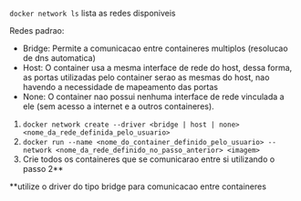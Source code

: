 `docker network ls` lista as redes disponiveis  

Redes padrao:  
- Bridge: Permite a comunicacao entre containeres multiplos (resolucao de dns automatica)
- Host: O container usa a mesma interface de rede do host, dessa forma, as portas utilizadas pelo container serao as mesmas do host, nao havendo a necessidade de mapeamento das portas
- None: O container nao possui nenhuma interface de rede vinculada a ele (sem acesso a internet e a outros containeres).

1. `docker network create --driver <bridge | host | none> <nome_da_rede_definida_pelo_usuario>`
2. `docker run --name <nome_do_container_definido_pelo_usuario> --network <nome_da_rede_definido_no_passo_anterior> <imagem>`
3. Crie todos os containeres que se comunicarao entre si utilizando o passo 2**
  
**utilize o driver do tipo bridge para comunicacao entre containeres
